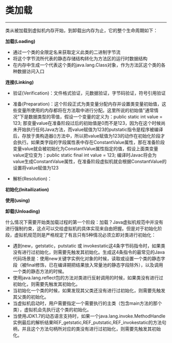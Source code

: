 # 类加载
---
类从被加载到虚拟机内存开始，到卸载出内存为止，它的整个生命周期如下：

**加载(Loading)**
* 通过一个类的全限定名来获取定义此类的二进制字节流
* 将这个字节流所代表的静态存储结构转化为方法区的运行时数据结构
* 在内存中生成一个代表这个类的java.lang.Class对象，作为方法区这个类的各种数据访问入口

**连接(Linking)**
* 验证(Verification)：文件格式验证，元数据验证，字节码验证，符号引用验证

* 准备(Preparation)：这个阶段正式为类变量分配内存并设置类变量初始值，这些变量所使用的内存都将在方法取中进行分配。这里所说的初始值"通常情况"下是数据类型的零值，假设一个变量的定义为：public static int value = 123; 那变量value在准备阶段过后的初始值是0而不是123，因为在这个时候尚未开始执行任何Java方法，而value赋值为123的putstatic指令是程序被编译后，存放于类构造器<clinit>()方法中，所以把value赋值为123的动作在初始化阶段才会执行。如果类字段的字段属性表中存在ConstantValue属性，那在准备阶段变量value就会被初始化为ConstantValue属性指定的值，假设上面类变量value定位变为：public static final int value = 123; 编译时Javac将会为value生成ConstantValue属性，在准备阶段虚拟机就会根据ConstantValue的设置将value赋值为123

* 解析(Resolution)：

**初始化(Initailization)**

**使用(using)**

**卸载(Unloading)**

什么情况下需要开始类加载过程的第一个阶段：加载？Java虚拟机规范中并没有进行强制约束，这点可以交给虚拟机的具体实现来自由把握。但是对于初始化阶段，虚拟机规范则是严格规定了有且只有5种情况必须立即对类进行初始化：

* 遇到new，getstatic，putstatic 或 invokestatic这4条字节码指令时，如果类没有进行过初始化，则需要先触发其初始化。生成这4条指令的最常见的Java代码场景是：使用new关键字实例化对象的时候，读取或设置一个类的静态字段（被final修饰，已在编译期把结果放入常量池的静态字段除外），以及调用一个类的静态方法的时候。
* 使用java.lang.reflect包的方法对类进行反射调用的时候，如果类没有进行过初始化，则需要先触发其初始化。
* 当初始化一个类的时候，如果发现其父类还没有进行过初始化，则需要先触发其父类的初始化。
* 当虚拟机启动时，用户需要指定一个需要执行的主类（包含main方法的那个类），虚拟机会先执行这个类的初始化。
* 当使用JDK1.7的动态语言支持时，如果一个java.lang.invoke.MethodHandle实例最后的解析结果REF_getstatic,REF_putstatic,REF_invokestatic的方法句柄，并且这个方法句柄所对应的类没有进行过初始化，则需要先触发其初始化。
